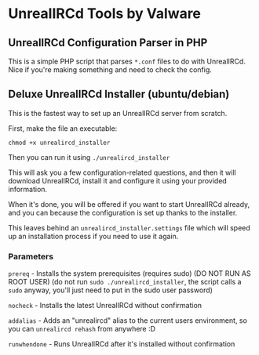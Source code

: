 # UnrealIRCd Tools by Valware
## UnrealIRCd Configuration Parser in PHP
This is a simple PHP script that parses `*.conf` files to do with UnrealIRCd. Nice if you're making something and need to check the config.

## Deluxe UnrealIRCd Installer (ubuntu/debian)
This is the fastest way to set up an UnrealIRCd server from scratch.

First, make the file an executable:
```
chmod +x unrealircd_installer
```
Then you can run it using `./unrealircd_installer`

This will ask you a few configuration-related questions, and then it will download UnrealIRCd, install it and configure it using your provided information.

When it's done, you will be offered if you want to start UnrealIRCd already, and you can because the configuration is set up thanks to the installer.

This leaves behind an `unrealircd_installer.settings` file which will speed up an installation process if you need to use it again.

### Parameters
`prereq` - Installs the system prerequisites (requires sudo) (DO NOT RUN AS ROOT USER) (do not run `sudo ./unrealircd_installer`, the script calls a `sudo` anyway, you'll just need to put in the sudo user password)

`nocheck` - Installs the latest UnrealIRCd without confirmation

`addalias` - Adds an \"unrealircd\" alias to the current users environment, so you can `unrealircd rehash` from anywhere :D

`runwhendone` - Runs UnrealIRCd after it's installed without confirmation


